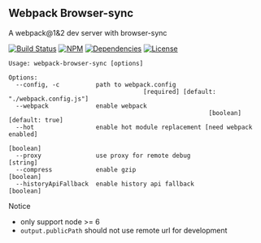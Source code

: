 ## Webpack Browser-sync

A webpack@1&2 dev server with browser-sync

[![Build Status](https://img.shields.io/travis/morlay/webpack-browser-sync.svg?style=flat-square)](https://travis-ci.org/morlay/webpack-browser-sync)
[![NPM](https://img.shields.io/npm/v/webpack-browser-sync.svg?style=flat-square)](https://npmjs.org/package/webpack-browser-sync)
[![Dependencies](https://img.shields.io/david/morlay/webpack-browser-sync.svg?style=flat-square)](https://david-dm.org/morlay/webpack-browser-sync)
[![License](https://img.shields.io/npm/l/webpack-browser-sync.svg?style=flat-square)](https://npmjs.org/package/webpack-browser-sync)


```
Usage: webpack-browser-sync [options]

Options:
  --config, -c          path to webpack.config
                                     [required] [default: "./webpack.config.js"]
  --webpack             enable webpack
                                                       [boolean] [default: true]
  --hot                 enable hot module replacement [need webpack enabled]                  
                                                                       [boolean]
  --proxy               use proxy for remote debug                      [string]
  --compress            enable gzip                                    [boolean]
  --historyApiFallback  enable history api fallback                    [boolean]
```

Notice

* only support node >= 6
* `output.publicPath` should not use remote url for development
